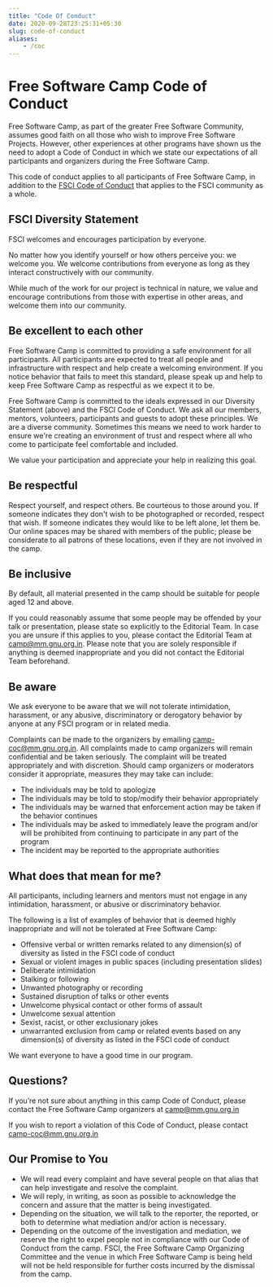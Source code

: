 ```yaml
---
title: "Code Of Conduct"
date: 2020-09-28T23:25:31+05:30
slug: code-of-conduct
aliases:
    - /coc
---
```

# Free Software Camp Code of Conduct

Free Software Camp, as part of the greater Free Software Community, assumes good faith on all those who wish to improve Free Software Projects. However, other experiences at other programs have shown us the need to adopt a Code of Conduct in which we state our expectations of all participants and organizers during the Free Software Camp.

This code of conduct applies to all participants of Free Software Camp, in addition to the [FSCI Code of Conduct](https://fsci.in/code-of-conduct/) that applies to the FSCI community as a whole.

## FSCI Diversity Statement

FSCI welcomes and encourages participation by everyone.

No matter how you identify yourself or how others perceive you: we welcome you. We welcome contributions from everyone as long as they interact constructively with our community.

While much of the work for our project is technical in nature, we value and encourage contributions from those with expertise in other areas, and welcome them into our community.

## Be excellent to each other

Free Software Camp is committed to providing a safe environment for all participants. All participants are expected to treat all people and infrastructure with respect and help create a welcoming environment. If you notice behavior that fails to meet this standard, please speak up and help to keep Free Software Camp as respectful as we expect it to be.

Free Software Camp is committed to the ideals expressed in our Diversity Statement (above) and the FSCI Code of Conduct. We ask all our members, mentors, volunteers, participants and guests to adopt these principles. We are a diverse community. Sometimes this means we need to work harder to ensure we're creating an environment of trust and respect where all who come to participate feel comfortable and included.

We value your participation and appreciate your help in realizing this goal.

## Be respectful

Respect yourself, and respect others. Be courteous to those around you. If someone indicates they don't wish to be photographed or recorded, respect that wish. If someone indicates they would like to be left alone, let them be. Our online spaces may be shared with members of the public; please be considerate to all patrons of these locations, even if they are not involved in the camp.

## Be inclusive

By default, all material presented in the camp should be suitable for people aged 12 and above.

If you could reasonably assume that some people may be offended by your talk or presentation, please state so explicitly to the Editorial Team. In case you are unsure if this applies to you, please contact the Editorial Team at [camp@mm.gnu.org.in](mailto:camp@mm.gnu.org.in). Please note that you are solely responsible if anything is deemed inappropriate and you did not contact the Editorial Team beforehand.

## Be aware

We ask everyone to be aware that we will not tolerate intimidation, harassment, or any abusive, discriminatory or derogatory behavior by anyone at any FSCI program or in related media.

Complaints can be made to the organizers by emailing [camp-coc@mm.gnu.org.in](mailto:camp-coc@mm.gnu.org.in). All complaints made to camp organizers will remain confidential and be taken seriously. The complaint will be treated appropriately and with discretion. Should camp organizers or moderators consider it appropriate, measures they may take can include:

*   The individuals may be told to apologize
*   The individuals may be told to stop/modify their behavior appropriately
*   The individuals may be warned that enforcement action may be taken if the behavior continues
*   The individuals may be asked to immediately leave the program and/or will be prohibited from continuing to participate in any part of the program
*   The incident may be reported to the appropriate authorities

## What does that mean for me?

All participants, including learners and mentors must not engage in any intimidation, harassment, or abusive or discriminatory behavior.

The following is a list of examples of behavior that is deemed highly inappropriate and will not be tolerated at Free Software Camp:

*   Offensive verbal or written remarks related to any dimension(s) of diversity as listed in the FSCI code of conduct
*   Sexual or violent images in public spaces (including presentation slides)
*   Deliberate intimidation
*   Stalking or following
*   Unwanted photography or recording
*   Sustained disruption of talks or other events
*   Unwelcome physical contact or other forms of assault
*   Unwelcome sexual attention
*   Sexist, racist, or other exclusionary jokes
*   unwarranted exclusion from camp or related events based on any dimension(s) of diversity as listed in the FSCI code of conduct

We want everyone to have a good time in our program.

## Questions?

If you’re not sure about anything in this camp Code of Conduct, please contact the Free Software Camp organizers at [camp@mm.gnu.org.in](mailto:camp@mm.gnu.org.in)

If you wish to report a violation of this Code of Conduct, please contact [camp-coc@mm.gnu.org.in](mailto:camp-coc@mm.gnu.org.in)

## Our Promise to You

*   We will read every complaint and have several people on that alias that can help investigate and resolve the complaint.
*   We will reply, in writing, as soon as possible to acknowledge the concern and assure that the matter is being investigated.
*   Depending on the situation, we will talk to the reporter, the reported, or both to determine what mediation and/or action is necessary.
*   Depending on the outcome of the investigation and mediation, we reserve the right to expel people not in compliance with our Code of Conduct from the camp. FSCI, the Free Software Camp Organizing Committee and the venue in which Free Software Camp is being held will not be held responsible for further costs incurred by the dismissal from the camp.
